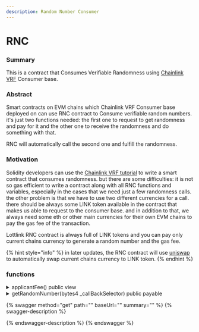 ```yaml
---
description: Random Number Consumer
---
```


# RNC

### Summary

This is a contract that Consumes Verifiable Randomness using [Chainlink VRF](https://docs.chain.link/docs/chainlink-vrf/) Consumer base.

### Abstract

Smart contracts on EVM chains which Chainlink VRF Consumer base deployed on can use RNC contract to Consume verifiable random numbers. it's just two functions needed: the first one to request to get randomness and pay for it and the other one to receive the randomness and do something with that.&#x20;

RNC will automatically call the second one and fulfill the randomness.

### Motivation

Solidity developers can use the [Chainlink VRF tutorial](https://docs.chain.link/docs/get-a-random-number/) to write a smart contract that consumes randomness. but there are some difficulties: it is not so gas efficient to write a contract along with all RNC functions and variables, especially in the cases that we need just a few randomness calls. the other problem is that we have to use two different currencies for a call. there should be always some LINK token available in the contract that makes us able to request to the consumer base. and in addition to that, we always need some eth or other main currencies for their own EVM chains to pay the gas fee of the transaction.

Lottlink RNC contract is always full of LINK tokens and you can pay only current chains currency to generate a random number and the gas fee.

{% hint style="info" %}
in later updates, the RNC contract will use [uniswap](https://docs.uniswap.org/protocol/guides/swaps) to automatically swap current chains currency to LINK token.
{% endhint %}

### functions

<details>

<summary>applicantFee() public view</summary>

Returns cost of every random number generation which applicant contract should pay.

</details>

<details>

<summary>getRandomNumber(bytes4 _callBackSelector) public payable</summary>

Requests for a 30 digits random number and records the applicant's information.

Applicant should provide a `_callBackSelector` to receive the randomness.

Requirements:

* Enough LINK tokens should be available in RNC To generate a random number.
* Enough `msg.value` should be paid by the applicant

Emits a Request event

</details>

{% swagger method="get" path="" baseUrl="" summary="" %}
{% swagger-description %}

{% endswagger-description %}
{% endswagger %}
